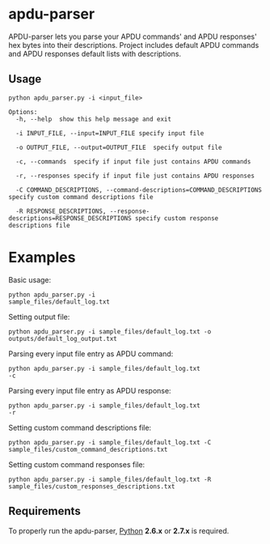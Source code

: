 # apdu-parser

APDU-parser lets you parse your APDU commands' and APDU responses' hex bytes into their descriptions.
Project includes default APDU commands and APDU responses default lists with descriptions.

## Usage

```
python apdu_parser.py -i <input_file>

Options:
  -h, --help  show this help message and exit
  
  -i INPUT_FILE, --input=INPUT_FILE specify input file
  
  -o OUTPUT_FILE, --output=OUTPUT_FILE  specify output file
  
  -c, --commands  specify if input file just contains APDU commands
  
  -r, --responses specify if input file just contains APDU responses
  
  -C COMMAND_DESCRIPTIONS, --command-descriptions=COMMAND_DESCRIPTIONS  specify custom command descriptions file
  
  -R RESPONSE_DESCRIPTIONS, --response-descriptions=RESPONSE_DESCRIPTIONS specify custom response descriptions file
```

# Examples

Basic usage:

<code>python apdu_parser.py -i sample_files/default_log.txt</code>

Setting output file:

<code>python apdu_parser.py -i sample_files/default_log.txt -o outputs/default_log_output.txt</code>

Parsing every input file entry as APDU command:

<code>python apdu_parser.py -i sample_files/default_log.txt -c</code>

Parsing every input file entry as APDU response:

<code>python apdu_parser.py -i sample_files/default_log.txt -r</code>

Setting custom command descriptions file:

<code>python apdu_parser.py -i sample_files/default_log.txt -C sample_files/custom_command_descriptions.txt</code>

Setting custom command responses file:

<code>python apdu_parser.py -i sample_files/default_log.txt -R sample_files/custom_responses_descriptions.txt</code>

## Requirements

To properly run the apdu-parser, [Python](http://www.python.org/download/) **2.6.x** or **2.7.x** is required. 
